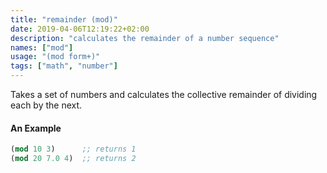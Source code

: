 ```yaml
---
title: "remainder (mod)"
date: 2019-04-06T12:19:22+02:00
description: "calculates the remainder of a number sequence"
names: ["mod"]
usage: "(mod form+)"
tags: ["math", "number"]
---
```


Takes a set of numbers and calculates the collective remainder of dividing each by the next.

#### An Example

```scheme
(mod 10 3)      ;; returns 1
(mod 20 7.0 4)  ;; returns 2
```
